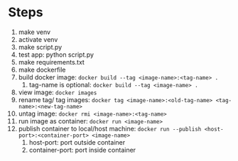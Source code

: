 # Steps

1. make venv
2. activate venv
3. make script.py
4. test app: python script.py
5. make requirements.txt
6. make dockerfile
7. build docker image: `docker build --tag <image-name>:<tag-name> .`
   1. tag-name is optional: `docker build --tag <image-name> .`
8. view image: `docker images`
9. rename tag/ tag images: `docker tag <image-name>:<old-tag-name> <tag-name>:<new-tag-name>`
10. untag image: `docker rmi <image-name>:<tag-name>`
11. run image as container: `docker run <image-name>`
12. publish container to local/host machine: `docker run --publish <host-port>:<container-port> <image-name>`
    1. host-port: port outside container
    2. container-port: port inside container
